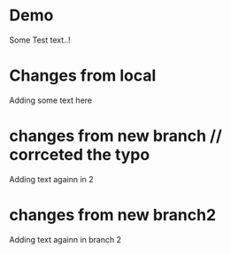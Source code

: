 # Demo

Some Test text..!

# Changes from local

Adding some text here

# changes from new branch  // corrceted the typo
 Adding text againn in 2

# changes from new branch2 
 Adding text againn in branch 2



